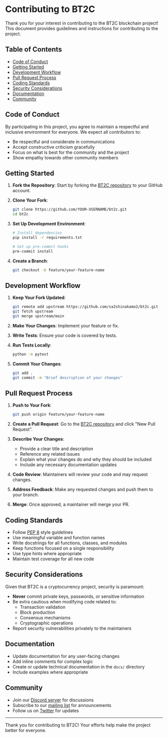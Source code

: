# Contributing to BT2C

Thank you for your interest in contributing to the BT2C blockchain project! This document provides guidelines and instructions for contributing to the project.

## Table of Contents

- [Code of Conduct](#code-of-conduct)
- [Getting Started](#getting-started)
- [Development Workflow](#development-workflow)
- [Pull Request Process](#pull-request-process)
- [Coding Standards](#coding-standards)
- [Security Considerations](#security-considerations)
- [Documentation](#documentation)
- [Community](#community)

## Code of Conduct

By participating in this project, you agree to maintain a respectful and inclusive environment for everyone. We expect all contributors to:

- Be respectful and considerate in communications
- Accept constructive criticism gracefully
- Focus on what is best for the community and the project
- Show empathy towards other community members

## Getting Started

1. **Fork the Repository**: Start by forking the [BT2C repository](https://github.com/sa2shinakamo2/bt2c) to your GitHub account.

2. **Clone Your Fork**: 
   ```bash
   git clone https://github.com/YOUR-USERNAME/bt2c.git
   cd bt2c
   ```

3. **Set Up Development Environment**:
   ```bash
   # Install dependencies
   pip install -r requirements.txt
   
   # Set up pre-commit hooks
   pre-commit install
   ```

4. **Create a Branch**:
   ```bash
   git checkout -b feature/your-feature-name
   ```

## Development Workflow

1. **Keep Your Fork Updated**:
   ```bash
   git remote add upstream https://github.com/sa2shinakamo2/bt2c.git
   git fetch upstream
   git merge upstream/main
   ```

2. **Make Your Changes**: Implement your feature or fix.

3. **Write Tests**: Ensure your code is covered by tests.

4. **Run Tests Locally**:
   ```bash
   python -m pytest
   ```

5. **Commit Your Changes**:
   ```bash
   git add .
   git commit -m "Brief description of your changes"
   ```

## Pull Request Process

1. **Push to Your Fork**:
   ```bash
   git push origin feature/your-feature-name
   ```

2. **Create a Pull Request**: Go to the [BT2C repository](https://github.com/sa2shinakamo2/bt2c) and click "New Pull Request".

3. **Describe Your Changes**: 
   - Provide a clear title and description
   - Reference any related issues
   - Explain what your changes do and why they should be included
   - Include any necessary documentation updates

4. **Code Review**: Maintainers will review your code and may request changes.

5. **Address Feedback**: Make any requested changes and push them to your branch.

6. **Merge**: Once approved, a maintainer will merge your PR.

## Coding Standards

- Follow [PEP 8](https://www.python.org/dev/peps/pep-0008/) style guidelines
- Use meaningful variable and function names
- Write docstrings for all functions, classes, and modules
- Keep functions focused on a single responsibility
- Use type hints where appropriate
- Maintain test coverage for all new code

## Security Considerations

Given that BT2C is a cryptocurrency project, security is paramount:

- **Never** commit private keys, passwords, or sensitive information
- Be extra cautious when modifying code related to:
  - Transaction validation
  - Block production
  - Consensus mechanisms
  - Cryptographic operations
- Report security vulnerabilities privately to the maintainers

## Documentation

- Update documentation for any user-facing changes
- Add inline comments for complex logic
- Create or update technical documentation in the `docs/` directory
- Include examples where appropriate

## Community

- Join our [Discord server](#) for discussions
- Subscribe to our [mailing list](#) for announcements
- Follow us on [Twitter](#) for updates

---

Thank you for contributing to BT2C! Your efforts help make the project better for everyone.
